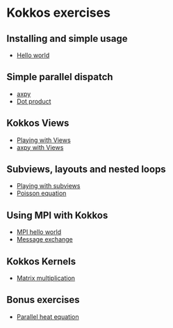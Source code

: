 <!--
SPDX-FileCopyrightText: 2025 CSC - IT Center for Science Ltd. <www.csc.fi>

SPDX-License-Identifier: CC-BY-4.0
-->

# Kokkos exercises

## Installing and simple usage

- [Hello world](00-hello)

## Simple parallel dispatch

- [axpy](01-simple-axpy)
- [Dot product](02-simple-dot-product)

## Kokkos Views

- [Playing with Views](03-views)
- [axpy with Views](04-axpy-view)

## Subviews, layouts and nested loops

- [Playing with subviews](05-subviews)
- [Poisson equation](06-poisson)

## Using MPI with Kokkos

- [MPI hello world](07-mpi-hello)
- [Message exchange](08-mpi-message-exchange)

## Kokkos Kernels

- [Matrix multiplication](09-matrix-product)

## Bonus exercises

- [Parallel heat equation](10-heat-equation)

